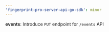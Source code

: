 ```yaml
---
'fingerprint-pro-server-api-go-sdk': minor
---
```


**events**: Introduce `PUT` endpoint for `/events` API
